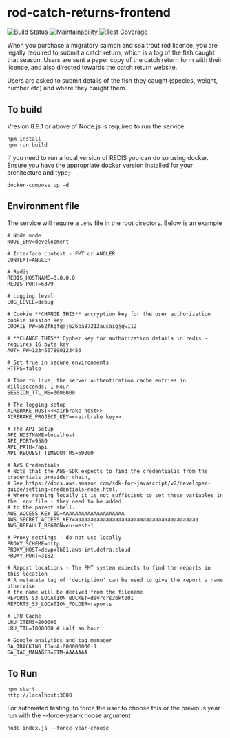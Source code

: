 # rod-catch-returns-frontend

[![Build Status](https://travis-ci.org/DEFRA/rod-catch-returns-frontend.svg?branch=master)](https://travis-ci.org/DEFRA/rod-catch-returns-frontend)
[![Maintainability](https://api.codeclimate.com/v1/badges/ab06e6ad0035b726aed5/maintainability)](https://codeclimate.com/github/DEFRA/rod-catch-returns-frontend/maintainability)
[![Test Coverage](https://api.codeclimate.com/v1/badges/ab06e6ad0035b726aed5/test_coverage)](https://codeclimate.com/github/DEFRA/rod-catch-returns-frontend/test_coverage)

When you purchase a migratory salmon and sea trout rod licence, you are legally required to submit a catch return, which is a log of the fish caught that season. Users are sent a paper copy of the catch return form with their licence, and also directed towards the catch return website.

Users are asked to submit details of the fish they caught (species, weight, number etc) and where they caught them.

## To build
Vresion 8.9.1 or above of Node.js is required to run the service 
```
npm install
npm run build
```

If you need to run a local version of REDIS you can do so using docker. Ensure you have the appropriate docker version installed for your architecture and type;

```
docker-compose up -d
```

## Environment file
The service will require a `.env` file in the root directory. Below is an example

```
# Node mode
NODE_ENV=development

# Interface context - FMT or ANGLER
CONTEXT=ANGLER

# Redis
REDIS_HOSTNAME=0.0.0.0
REDIS_PORT=6379

# Logging level
LOG_LEVEL=debug

# Cookie **CHANGE THIS** encryption key for the user authorization cookie session key
COOKIE_PW=562fhgfqaj626ba87212ausaiqjqw112

# **CHANGE THIS** Cypher key for authorization details in redis - requires 16 byte key
AUTH_PW=1234567890123456

# Set true in secure environments
HTTPS=false

# Time to live, the server authentication cache entries in milliseconds. 1 Hour
SESSION_TTL_MS=3600000

# The logging setup
AIRBRAKE_HOST=<<airbrake host>>
AIRBRAKE_PROJECT_KEY=<<airbrake key>>

# The API setup
API_HOSTNAME=localhost
API_PORT=9580
API_PATH=/api
API_REQUEST_TIMEOUT_MS=60000

# AWS Credentials
# Note that the AWS-SDK expects to find the credentialis from the credentials provider chain, 
# See https://docs.aws.amazon.com/sdk-for-javascript/v2/developer-guide/setting-credentials-node.html. 
# Where running locally it is not sufficient to set these variables in the .env file - they need to be added 
# to the parent shell.
AWS_ACCESS_KEY_ID=AAAAAAAAAAAAAAAAAAAA
AWS_SECRET_ACCESS_KEY=aaaaaaaaaaaaaaaaaaaaaaaaaaaaaaaaaaaaaaaa
AWS_DEFAULT_REGION=eu-west-1

# Proxy settings - do not use locally
PROXY_SCHEME=http
PROXY_HOST=devpxlb01.aws-int.defra.cloud
PROXY_PORT=3182

# Report locations - The FMT system expects to find the reports in this location
# A metadata tag of 'decription' can be used to give the report a name otherwise
# the name will be derived from the filename
REPORTS_S3_LOCATION_BUCKET=devrcrs3bkt001
REPORTS_S3_LOCATION_FOLDER=reports 

# LRU Cache
LRU_ITEMS=200000
LRU_TTL=1800000 # Half an hour

# Google analytics and tag manager 
GA_TRACKING_ID=UA-000000000-1
GA_TAG_MANAGER=GTM-AAAAAAA

```
## To Run
```
npm start
http://localhost:3000
```

For automated testing, to force the user to choose this or the previous year run with the --force-year-choose argument
```
node index.js --force-year-choose
```
